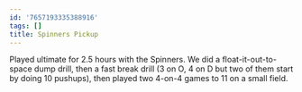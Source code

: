 ```yaml
---
id: '7657193335388916'
tags: []
title: Spinners Pickup
---
```


Played ultimate for 2.5 hours with the Spinners. We did a float-it-out-to-space dump drill, then a fast break drill (3 on O, 4 on D but two of them start by doing 10 pushups), then played two 4-on-4 games to 11 on a small field.
